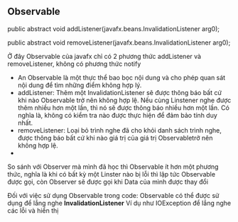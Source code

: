 ## Observable

  public abstract void addListener(javafx.beans.InvalidationListener arg0);

  public abstract void removeListener(javafx.beans.InvalidationListener arg0);

Ở đây Observable của javafx chỉ có 2 phương thức addListener và removeListener, không có phương thức notify

- An Observable là một thực thể bao bọc nội dung và cho phép quan sát nội dung để tìm những điểm không hợp lý.
- addListener:  Thêm một InvalidationListener sẽ được thông báo bất cứ khi nào Observable trở nên không hợp lệ. Nếu cùng Linstener nghe được thêm nhiều hơn một lần, thì nó sẽ được thông báo nhiều hơn một lần. Có nghĩa là, không có kiểm tra nào được thực hiện để đảm bảo tính duy nhất.
- removeListener: Loại bỏ trình nghe đã cho khỏi danh sách trình nghe, được thông báo bất cứ khi nào giá trị của giá trị Observabletrở nên không hợp lệ.
- 

So sánh với Observer mà mình đã học thì Observable ít hơn một phương thức, nghĩa là khi có bất kỳ một Linster nào bị lỗi thì lập tức Observable được gọi, còn Observer sẽ được gọi khi Data của mình được thay đổi 

Đối với việc sử dụng Observable trong code: Observable có thể được sử dụng để lắng nghe **InvalidationListener** Ví dụ như IOException để lắng nghe các lỗi và hiển thị